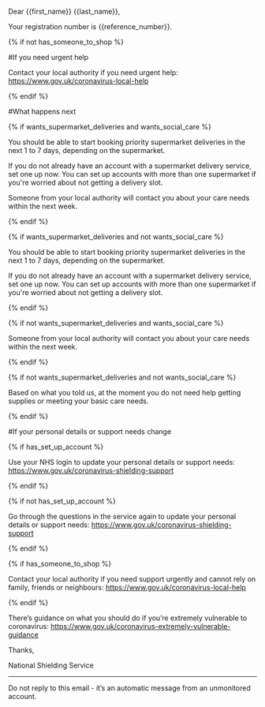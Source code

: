 Dear {{first_name}} {{last_name}},

Your registration number is {{reference_number}}.

{% if not has_someone_to_shop %}

#If you need urgent help

Contact your local authority if you need urgent help: https://www.gov.uk/coronavirus-local-help

{% endif %}

#What happens next

{% if wants_supermarket_deliveries and wants_social_care %}

You should be able to start booking priority supermarket deliveries in the next 1 to 7 days, depending on the supermarket.

If you do not already have an account with a supermarket delivery service, set one up now. You can set up accounts with more than one supermarket if you're worried about not getting a delivery slot.

Someone from your local authority will contact you about your care needs within the next week.

{% endif %}

{% if wants_supermarket_deliveries and not wants_social_care %}

You should be able to start booking priority supermarket deliveries in the next 1 to 7 days, depending on the supermarket.

If you do not already have an account with a supermarket delivery service, set one up now. You can set up accounts with more than one supermarket if you're worried about not getting a delivery slot.

{% endif %}

{% if not wants_supermarket_deliveries and wants_social_care %}

Someone from your local authority will contact you about your care needs within the next week.

{% endif %}

{% if not wants_supermarket_deliveries and not wants_social_care %}

Based on what you told us, at the moment you do not need help getting supplies or meeting your basic care needs.

{% endif %}

#If your personal details or support needs change

{% if has_set_up_account %}

Use your NHS login to update your personal details or support needs: https://www.gov.uk/coronavirus-shielding-support

{% endif %}

{% if not has_set_up_account %}

Go through the questions in the service again to update your personal details or support needs: https://www.gov.uk/coronavirus-shielding-support

{% endif %}

{% if has_someone_to_shop %}

Contact your local authority if you need support urgently and cannot rely on family, friends or neighbours: https://www.gov.uk/coronavirus-local-help

{% endif %}

There’s guidance on what you should do if you’re extremely vulnerable to coronavirus: https://www.gov.uk/coronavirus-extremely-vulnerable-guidance

Thanks,

National Shielding Service

-----

Do not reply to this email - it’s an automatic message from an unmonitored account.
